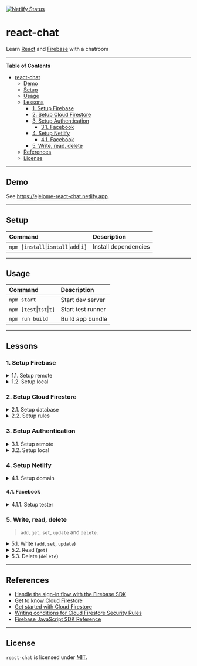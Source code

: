 [![Netlify Status](https://api.netlify.com/api/v1/badges/0de2ab52-9ef9-4a42-bc3b-117ea726814a/deploy-status)](https://app.netlify.com/sites/ejelome-react-chat/deploys)

# react-chat

Learn [React](https://reactjs.org) and [Firebase](https://firebase.google.com) with a chatroom

---

<!-- markdown-toc start - Don't edit this section. Run M-x markdown-toc-refresh-toc -->

**Table of Contents**

- [react-chat](#react-chat)
  - [Demo](#demo)
  - [Setup](#setup)
  - [Usage](#usage)
  - [Lessons](#lessons)
    - [1. Setup Firebase](#1-setup-firebase)
    - [2. Setup Cloud Firestore](#2-setup-cloud-firestore)
    - [3. Setup Authentication](#3-setup-authentication)
      - [3.1. Facebook](#31-facebook)
    - [4. Setup Netlify](#4-setup-netlify)
      - [4.1. Facebook](#41-facebook)
    - [5. Write, read, delete](#5-write-read-delete)
  - [References](#references)
  - [License](#license)

<!-- markdown-toc end -->

---

## Demo

See <https://ejelome-react-chat.netlify.app>.

---

## Setup

| Command                                            | Description          |
| :------------------------------------------------- | :------------------- |
| `npm [install`&vert;`isntall`&vert;`add`&vert;`i]` | Install dependencies |

---

## Usage

| Command                          | Description       |
| :------------------------------- | :---------------- |
| `npm start`                      | Start dev server  |
| `npm [test`&vert;`tst`&vert;`t]` | Start test runner |
| `npm run build`                  | Build app bundle  |

---

## Lessons

### 1. Setup Firebase

<details>
  <summary>1.1. Setup remote</summary>

- 1.1.1. Sign in on [Firebase](https://firebase.google.com)
- 1.1.2. Go to [Firebase console](https://console.firebase.google.com)
- 1.1.3. Click `Create a project`

  - 1.1.3.1. Enter the project name (e.g. `<username>-react-chat`)
  - 1.1.3.2. Click `Continue`
  - 1.1.3.3. Uncheck `Enable Google Analytics for this project`
  - 1.1.3.4. Click `Create project`

- 1.1.4. On `Overview - Firebase console` page, click `</>` (Web) icon

  - 1.1.4.1. Enter `App nickname` (e.g. `react-chat`)
  - 1.1.4.2. Click `Register app`
  - 1.1.4.3. Copy `firebaseConfig` object
  - 1.1.4.4. Click `Continue to console`

</details>

<details>
  <summary>1.2. Setup local</summary>

- 1.2.1. Write `firebaseConfig` values

  ```diff
  --- .env.local
  +++ .env.local
  @@ -0,0 +1,7 @@
  +REACT_APP_FIREBASE_API_KEY=<apiKey>
  +REACT_APP_FIREBASE_AUTH_DOMAIN=<authDomain>
  +REACT_APP_FIREBASE_DATABASE_URL=<databaseURL>
  +REACT_APP_FIREBASE_PROJECT_ID=<projectId>
  +REACT_APP_FIREBASE_STORAGE_BUCKET=<storageBucket>
  +REACT_APP_FIREBASE_MESSAGING_SENDER_ID=<messagingSenderId>
  +REACT_APP_FIREBASE_APP_ID=<appId>
  ```

- 1.2.2. Install `firebase`

  ```shell
  $ npm i firebase
  ```

- 1.2.3. Initialize `firebase`

  ```diff
  --- src/firebase.js
  +++ src/firebase.js
  @@ -0,0 +1,11 @@
  +import firebase from "firebase/app";
  +
  +firebase.initializeApp({
  +  apiKey: process.env.REACT_APP_FIREBASE_API_KEY,
  +  authDomain: process.env.REACT_APP_FIREBASE_AUTH_DOMAIN,
  +  databaseURL: process.env.REACT_APP_FIREBASE_DATABASE_URL,
  +  projectId: process.env.REACT_APP_FIREBASE_PROJECT_ID,
  +  storageBucket: process.env.REACT_APP_FIREBASE_STORAGE_BUCKET,
  +  messagingSenderId: process.env.REACT_APP_FIREBASE_MESSAGING_SENDER_ID,
  +  appId: process.env.REACT_APP_FIREBASE_APP_ID,
  +});
  ```

  > **NOTES**
  >
  > - `initializeApp` creates and initializes a firebase `app` instance
  > - `app` contains initialization information of collection of services
  > - `app` should not be called directly, use `initializeApp` to create `app`

</details>

### 2. Setup Cloud Firestore

<details>
  <summary>2.1. Setup database</summary>

- 2.1.1. Go back to `Project Overview`
- 2.1.2. Click `Cloud Firestore`
- 2.1.3. Click `Create database`
- 2.1.4. Select `Start in production mode` then click `Next`
- 2.1.5. Select a `Cloud Firestore location` (e.g. `asia-southeast2`) the click `Enable`

> **NOTES**
>
> - `Cloud Firestore` (new) is the successor of `Realtime Database` (old)
> - The `Cloud Firestore location` must be where the app be mostly used

</details>

<details>
  <summary>2.2. Setup rules</summary>

- 2.2.1. Click `Data`
- 2.2.2. Write `Edit rules`

  ```diff
  --- Edit rules
  +++ Edit Rules
  @@ -1,8 +1,13 @@
   rules_version = '2';
   service cloud.firestore {
     match /databases/{database}/documents {
  -    match /{document=**} {
  -      allow read, write: if false;
  +    match /users/{uid} {
  +      allow update, delete: if request.auth != null && request.auth.uid == uid;
  +      allow create, read: if request.auth != null;
  +    }
  +    match /messages/{id} {
  +      allow update, delete: if request.auth != null && request.auth.uid == resource.data.uid;
  +      allow create, read: if request.auth != null;
       }
     }
   }
  ```

  > **NOTES**
  >
  > - `request.auth != null` only allows action if authenticated
  > - `request.auth.uid == uid` only allows action if authenticated `uid` is the `Document ID`
  > - `request.auth.uid == resource.data.uid` only allows action if authenticated user owns the document

- 2.2.3. Click `Publish`

</details>

### 3. Setup Authentication

<details>
  <summary>3.1. Setup remote</summary>

- 3.1.1. On `Project Overview`, click `Authentication`
- 3.1.2. Click `Get started`
- 3.1.3. Click `Sign-in method`
- 3.1.4. Under `Sign-in providers`, click a provider (e.g. `Facebook`)

  - 3.1.4.1. Click `Enable`
  - 3.1.4.2. Provide required details
  - 3.1.4.3. Click `Save`

#### 3.1. Facebook

- 3.1.1. Log in on [Facebook for Developers](https://developers.facebook.com)
- 3.1.2. Click `My Apps`
- 3.1.3. Click `Create App`

  - 3.1.3.1. Click `Build Connected Experiences`
  - 3.1.3.2. Write `App Display Name` (e.g. `react-chat`)
  - 3.1.3.3. Click `Create App`
  - 3.1.3.4. Pass `Security Check` then click `Submit`

- 3.1.4. Click `Setup` under `Facebook Login`
- 3.1.5. Click `www` (Web) icon

  - 3.1.5.1. Write `Site URL` (e.g. http://localhost:3000)
  - 3.1.5.2. Click `Save`

- 3.1.6. Click `Settings` then `Basic`

  - 3.1.6.1. Copy and paste `App ID` on `App ID` in `Facebook`'s `Sign-in providers`
  - 3.1.6.2. Click `Show` on `App Secret`
  - 3.1.6.3. Copy and paste `App ID` on `App secret` in `Facebook`'s `Sign-in providers`

- 3.1.7. Under `PRODUCTS`, click `Facebook Login` then `Settings`

  - 3.1.7.1. Copy `OAuth redirect URI` from `Facebook`'s `Sign-in providers`
  - 3.1.7.2. Paste it on `Valid OAuth Redirect URIs`
  - 3.1.7.3. Click `Save Changes`

</details>

<details>
  <summary>3.2. Setup local</summary>

- 3.2.1. Export `auth` and provider (e.g. `Facebook*`)

  ```diff
  --- src/firebase.js
  +++ src/firebase.js
  @@ -1,11 +1,16 @@
  +import "firebase/auth";
  +
   import firebase from "firebase/app";

   firebase.initializeApp({
     apiKey: process.env.REACT_APP_FIREBASE_API_KEY,
     authDomain: process.env.REACT_APP_FIREBASE_AUTH_DOMAIN,
     databaseURL: process.env.REACT_APP_FIREBASE_DATABASE_URL,
     projectId: process.env.REACT_APP_FIREBASE_PROJECT_ID,
     storageBucket: process.env.REACT_APP_FIREBASE_STORAGE_BUCKET,
     messagingSenderId: process.env.REACT_APP_FIREBASE_MESSAGING_SENDER_ID,
     appId: process.env.REACT_APP_FIREBASE_APP_ID,
   });
  +
  +export const auth = firebase.auth();
  +export const provider = { facebook: new firebase.auth.FacebookAuthProvider() };
  ```

  > **NOTES**
  >
  > - `auth` gets the `Auth` service of the default (or given) `app`
  > - `Auth` is the firebase Auth service interface
  > - `Auth` should not be called directly, use `auth` instead to get `Auth`
  > - `FacebookAuthProvider` is the Facebook auth provider

- 3.2.2. Use `auth` with provider

  ```diff
  --- src/App.js
  +++ src/App.js
  @@ -1,25 +1,32 @@
  -import logo from './logo.svg';
  -import './App.css';
  +import { useState } from "react";

  -function App() {
  -  return (
  -    <div className="App">
  -      <header className="App-header">
  -        <img src={logo} className="App-logo" alt="logo" />
  -        <p>
  -          Edit <code>src/App.js</code> and save to reload.
  -        </p>
  -        <a
  -          className="App-link"
  -          href="https://reactjs.org"
  -          target="_blank"
  -          rel="noopener noreferrer"
  -        >
  -          Learn React
  -        </a>
  -      </header>
  -    </div>
  +import { auth, provider } from "./firebase";
  +
  +const App = () => {
  +  const initialState = { currentUser: null };
  +  const [data, setData] = useState(initialState);
  +
  +  const handleFacebookSignIn = ({ facebook }) =>
  +    auth
  +      .signInWithPopup(facebook)
  +      .then(({ user, credential }) => {
  +        const { uid, email, displayName: name, photoURL: avatar } = user;
  +        const { accessToken } = credential;
  +        const newUser = { uid, email, name, avatar, accessToken };
  +
  +        setData((prevData) => ({ ...prevData, currentUser: newUser }));
  +      })
  +      .catch((error) => console.error(error));
  +
  +  const { currentUser } = data;
  +
  +  return currentUser ? (
  +    <h1>Hello {currentUser.name}!</h1>
  +  ) : (
  +    <button onClick={() => handleFacebookSignIn(provider)}>
  +      Sign in with Facebook
  +    </button>
     );
  -}
  +};

   export default App;
  ```

  > **NOTES**
  >
  > - `signInWithPopup` authenticates with pop-up based OAuth authenticaion flow
  > - `signInWithPopup` returns `user`, `credential`, `additionalUserInfo` and `operationType` if successful
  > - `signInWithPopup` returns an `error` object if unsuccessful
  > - `user` and `additionalUserInfo` objects contain user information
  > - `user` is where to get the `uid` that can be used with firebase
  > - `additionalUserInfo` is where to know if a user is a newly registered user
  > - `credential` object contains tokens, provider ID and sign in method used
  > - `credential` is where to obtain `accessToken` used to display profile image
  > - `operationType` is a string containing type of operation used (e.g. `signIn`)

- 3.2.3 Resolve authentication on re-render

  ```diff
  --- src/App.js
  +++ src/App.js
  @@ -1,32 +1,40 @@
  -import { useState } from "react";
  +import { useEffect, useState } from "react";

   import { auth, provider } from "./firebase";

   const App = () => {
     const initialState = { currentUser: null };
     const [data, setData] = useState(initialState);

  +  useEffect(() => {
  +    const unsubscribe = auth.onAuthStateChanged((user) =>
  +      setData((prevData) => ({ ...prevData, currentUser: user }))
  +    );
  +
  +    return unsubscribe;
  +  }, []);
  +
     const handleFacebookSignIn = ({ facebook }) =>
       auth
         .signInWithPopup(facebook)
         .then(({ user, credential }) => {
           const { uid, email, displayName: name, photoURL: avatar } = user;
           const { accessToken } = credential;
           const newUser = { uid, email, name, avatar, accessToken };

           setData((prevData) => ({ ...prevData, currentUser: newUser }));
         })
         .catch((error) => console.error(error));

     const { currentUser } = data;

     return currentUser ? (
       <h1>Hello {currentUser.name}!</h1>
     ) : (
       <button onClick={() => handleFacebookSignIn(provider)}>
         Sign in with Facebook
       </button>
     );
   };

   export default App;
  ```

  > **NOTES**
  >
  > - `onAuthStateChanged` adds an observer that triggers on user's sign-in/out state
  > - Assigning and returning its callback ensures cleanup when components re-render

- 3.2.4 Store authenticated user to database

  ```diff
  --- src/firebase.js
  +++ src/firebase.js
  @@ -1,16 +1,18 @@
   import "firebase/auth";
  +import "firebase/firestore";

   import firebase from "firebase/app";

   firebase.initializeApp({
     apiKey: process.env.REACT_APP_FIREBASE_API_KEY,
     authDomain: process.env.REACT_APP_FIREBASE_AUTH_DOMAIN,
     databaseURL: process.env.REACT_APP_FIREBASE_DATABASE_URL,
     projectId: process.env.REACT_APP_FIREBASE_PROJECT_ID,
     storageBucket: process.env.REACT_APP_FIREBASE_STORAGE_BUCKET,
     messagingSenderId: process.env.REACT_APP_FIREBASE_MESSAGING_SENDER_ID,
     appId: process.env.REACT_APP_FIREBASE_APP_ID,
   });

   export const auth = firebase.auth();
   export const provider = { facebook: new firebase.auth.FacebookAuthProvider() };
  +export const db = firebase.firestore();
  ```

  ```diff
  --- src/App.js
  +++ src/App.js
  @@ -1,40 +1,59 @@
   import { useEffect, useState } from "react";

  -import { auth, provider } from "./firebase";
  +import { auth, db, provider } from "./firebase";

   const App = () => {
     const initialState = { currentUser: null };
     const [data, setData] = useState(initialState);

     useEffect(() => {
  -    const unsubscribe = auth.onAuthStateChanged((user) =>
  -      setData((prevData) => ({ ...prevData, currentUser: user }))
  +    const unsubscribe = auth.onAuthStateChanged(
  +      (user) =>
  +        user &&
  +        db
  +          .collection("users")
  +          .doc(user.uid)
  +          .get()
  +          .then((doc) =>
  +            setData((prevData) => ({ ...prevData, currentUser: doc.data() }))
  +          )
  +          .catch((error) => console.log(error))
       );

       return unsubscribe;
     }, []);

     const handleFacebookSignIn = ({ facebook }) =>
       auth
         .signInWithPopup(facebook)
         .then(({ user, credential }) => {
           const { uid, email, displayName: name, photoURL: avatar } = user;
           const { accessToken } = credential;
           const newUser = { uid, email, name, avatar, accessToken };

  -        setData((prevData) => ({ ...prevData, currentUser: newUser }));
  +        db.collection("users")
  +          .doc(uid)
  +          .get()
  +          .then(({ exists }) => {
  +            exists
  +              ? db.collection("users").doc(uid).update({ accessToken })
  +              : db.collection("users").doc(uid).set(newUser);
  +
  +            setData((prevData) => ({ ...prevData, currentUser: newUser }));
  +          })
  +          .catch((error) => console.log(error));
         })
         .catch((error) => console.error(error));

     const { currentUser } = data;

     return currentUser ? (
       <h1>Hello {currentUser.name}!</h1>
     ) : (
       <button onClick={() => handleFacebookSignIn(provider)}>
         Sign in with Facebook
       </button>
     );
   };

   export default App;
  ```

  > **NOTES**
  >
  > - `collection` gets a `CollectionReference` object
  > - `CollectionReference` is used for adding, getting and querying documents
  > - `doc` gets a `DocumentReference` object within the collection
  > - `DocumentReference` refers to a document location in firestore
  > - `get` returns query results as `QuerySnapshot`
  > - `QuerySnapshot` returns zero or more `DocumentSnapshot` objects
  > - `DocumentSnapshot` returns document data that can be read with `data()` or `get()`
  > - `data()` returns the whole document while `get()` returns the specific document field
  > - `exists` can be used to verify if a document exists before further access
  > - `set` creates (if none existing) or overwrites the whole document
  > - `set` with the option `merge` will only overwrite specified document fields
  > - `update` updates only the specified document fields, fails if document don't exist
  > - Since _writes_ are twice as expensive than _reads_, avoid unnecessary writes (`set`, `update`)

- 3.2.5. Include signing out

  ```diff
  --- src/App.js
  +++ src/App.js
  @@ -1,59 +1,68 @@
   import { useEffect, useState } from "react";

   import { auth, db, provider } from "./firebase";

   const App = () => {
     const initialState = { currentUser: null };
     const [data, setData] = useState(initialState);

     useEffect(() => {
       const unsubscribe = auth.onAuthStateChanged(
         (user) =>
           user &&
           db
             .collection("users")
             .doc(user.uid)
             .get()
             .then((doc) =>
               setData((prevData) => ({ ...prevData, currentUser: doc.data() }))
             )
             .catch((error) => console.log(error))
       );

       return unsubscribe;
     }, []);

     const handleFacebookSignIn = ({ facebook }) =>
       auth
         .signInWithPopup(facebook)
         .then(({ user, credential }) => {
           const { uid, email, displayName: name, photoURL: avatar } = user;
           const { accessToken } = credential;
           const newUser = { uid, email, name, avatar, accessToken };

           db.collection("users")
             .doc(uid)
             .get()
             .then(({ exists }) => {
               exists
                 ? db.collection("users").doc(uid).update({ accessToken })
                 : db.collection("users").doc(uid).set(newUser);

               setData((prevData) => ({ ...prevData, currentUser: newUser }));
             })
             .catch((error) => console.log(error));
         })
         .catch((error) => console.error(error));

  +  const handleSignOut = () =>
  +    auth
  +      .signOut()
  +      .then(() => setData(initialState))
  +      .catch((error) => console.error(error));
  +
     const { currentUser } = data;

     return currentUser ? (
  -    <h1>Hello {currentUser.name}!</h1>
  +    <h1>
  +      <span>Hello {currentUser.name}!</span>
  +      <button onClick={handleSignOut}>Sign Out</button>
  +    </h1>
     ) : (
       <button onClick={() => handleFacebookSignIn(provider)}>
         Sign in with Facebook
       </button>
     );
   };

   export default App;
  ```

  > **NOTE** <br />
  > The `signOut`, as the name implies, signs out the signed-in user.

</details>

### 4. Setup Netlify

<details>
  <summary>4.1. Setup domain</summary>

- 4.1.1. Go back to `Project Overview`
- 4.1.2. Click `Authentication`
- 4.1.3. Click `Sign-in method`
- 4.1.4. Under `Sign-in providers`, select provider (e.g. `Facebook`)
- 4.1.5. Click `Add domain`
- 4.1.6. Enter domain (e.g. `<username>-react-chat.netlify.app`)
- 4.1.7. Click `Add`

</details>

#### 4.1. Facebook

<details>
  <summary>4.1.1. Setup tester</summary>

- 4.1.1.1. Go back to app's `Dashboard`
- 4.1.1.2. Click `Roles` then `Roles`
- 4.1.1.3. Under `Testers`, click `Add Tester`
- 4.1.1.4. Enter user
- 4.1.1.5. Click `Submit`

> **NOTE** <br />
> The user(s) will receive a verification on Facebook that must be confirmed.

</details>

### 5. Write, read, delete

> `add`, `get`, `set`, `update` and `delete`.

<details>
  <summary>5.1. Write (<code>add</code>, <code>set</code>, <code>update</code>)</summary>

- 5.1.1. Use `add` with `serverTimestamp`

  ```diff
  --- src/App.js
  +++ src/App.js
  @@ -1,65 +1,126 @@
  -import { useEffect, useState } from "react";
  +import firebase from "firebase";
  +import { useEffect, useRef, useState } from "react";

   import { auth, db, provider } from "./firebase";

   const App = () => {
  -  const initialState = { currentUser: null };
  +  const initialState = { currentUser: null, messages: [] };
     const [data, setData] = useState(initialState);

  +  const inputRef = useRef();
  +
     useEffect(() => {
       const unsubscribe = auth.onAuthStateChanged(
         (user) =>
           user &&
           db
             .collection("users")
             .doc(user.uid)
             .get()
             .then((doc) =>
               setData((prevData) => ({ ...prevData, currentUser: doc.data() }))
             )
             .catch((error) => console.log(error))
       );

       return unsubscribe;
     }, []);

     const handleFacebookSignIn = ({ facebook }) =>
       auth
         .signInWithPopup(facebook)
         .then(({ user, credential }) => {
           const { uid, email, displayName: name, photoURL: avatar } = user;
           const { accessToken } = credential;
           const newUser = { uid, email, name, avatar, accessToken };

           db.collection("users")
             .doc(uid)
             .get()
             .then(({ exists }) => {
               exists
                 ? db.collection("users").doc(uid).update({ accessToken })
                 : db.collection("users").doc(uid).set(newUser);

               setData((prevData) => ({ ...prevData, currentUser: newUser }));
             })
             .catch((error) => console.log(error));
         })
         .catch((error) => console.error(error));

     const handleSignOut = () =>
       auth
         .signOut()
         .then(() => setData(initialState))
         .catch((error) => console.error(error));

  -  const { currentUser } = data;
  +  const handleSend = () => {
  +    const { value: text } = inputRef.current;
  +    const { uid, avatar, name } = currentUser;
  +    const {
  +      firestore: {
  +        FieldValue: { serverTimestamp: timestamp },
  +      },
  +    } = firebase;
  +    const message = { uid, avatar, name, text, timestamp };
  +
  +    const docRef = db.collection("messages").doc();
  +    const newDoc = { id: docRef.id, ...message };
  +
  +    docRef
  +      .set(newDoc)
  +      .then(() =>
  +        setData((prevData) => ({
  +          ...prevData,
  +          messages: [newDoc, ...prevData.messages],
  +        }))
  +      )
  +      .catch((error) => console.log(error));
  +
  +    inputRef.current.value = "";
  +  };
  +
  +  const handleSendEnter = ({ key }) => {
  +    const sendInputRefValue = inputRef.current.value.trim();
  +    const keyCode = key.toLowerCase();
  +
  +    sendInputRefValue && keyCode === "enter" && handleSend();
  +  };
  +
  +  const { currentUser, messages } = data;

     return currentUser ? (
  -    <h1>Hello {currentUser.name}!</h1>
  +    <>
  +      <h1>
  +        <span>Hello {currentUser.name}!</span>
  +        <button onClick={handleSignOut}>Sign Out</button>
  +      </h1>
  +      <div>
  +        <h2>Message</h2>
  +        <input ref={inputRef} onKeyDown={handleSendEnter} />
  +        <button onClick={handleSend}>Send</button>
  +        <ul>
  +          {messages.map(({ id, avatar, name, text }) => {
  +            avatar = `${avatar}?access_token=${currentUser.accessToken}`;
  +
  +            return (
  +              <li key={id}>
  +                <div>
  +                  <img src={avatar} alt="" />
  +                </div>
  +                <em>{name} says:</em>
  +                <p>{text}</p>
  +              </li>
  +            );
  +          })}
  +        </ul>
  +      </div>
  +    </>
     ) : (
       <button onClick={() => handleFacebookSignIn(provider)}>
         Sign in with Facebook
       </button>
     );
   };

   export default App;
  ```

  > **NOTES**
  >
  > - `FieldValue` provides sentinel values (e.g. flags, dummy data, etc.)
  > - `serverTimestamp` returns a server-generated timestamp
  > - `serverTimestamp` can be used as a field for sorting
  > - `add` adds a new document to the specified collection
  > - `doc` returns an object with `uid` that can be used as `Document ID`
  > - `[message, ...prevData.messages]` _prepends_ the item to the array
  > - `?access_token` is required from Facebook to display the profile photo

</details>

<details>
  <summary>5.2. Read (<code>get</code>)</summary>

- 5.2.1. Display messages

  ```diff
  --- src/App.js
  +++ src/App.js
  @@ -1,126 +1,140 @@
   import firebase from "firebase";
   import { useEffect, useRef, useState } from "react";

   import { auth, db, provider } from "./firebase";

   const App = () => {
     const initialState = { currentUser: null, messages: [] };
     const [data, setData] = useState(initialState);

     const inputRef = useRef();

     useEffect(() => {
       const unsubscribe = auth.onAuthStateChanged(
         (user) =>
           user &&
           db
             .collection("users")
             .doc(user.uid)
             .get()
             .then((doc) =>
               setData((prevData) => ({ ...prevData, currentUser: doc.data() }))
             )
             .catch((error) => console.log(error))
       );

       return unsubscribe;
     }, []);

  +  useEffect(() => {
  +    db.collection("messages")
  +      .orderBy("timestamp", "desc")
  +      .get()
  +      .then((querySnapshot) => {
  +        const messages = [];
  +
  +        querySnapshot.forEach((doc) => messages.push(doc.data()));
  +
  +        setData((prevData) => ({ ...prevData, messages }));
  +      })
  +      .catch((error) => console.log(error));
  +  }, []);
  +
     const handleFacebookSignIn = ({ facebook }) =>
       auth
         .signInWithPopup(facebook)
         .then(({ user, credential }) => {
           const { uid, email, displayName: name, photoURL: avatar } = user;
           const { accessToken } = credential;
           const newUser = { uid, email, name, avatar, accessToken };

           db.collection("users")
             .doc(uid)
             .get()
             .then(({ exists }) => {
               exists
                 ? db.collection("users").doc(uid).update({ accessToken })
                 : db.collection("users").doc(uid).set(newUser);

               setData((prevData) => ({ ...prevData, currentUser: newUser }));
             })
             .catch((error) => console.log(error));
         })
         .catch((error) => console.error(error));

     const handleSignOut = () =>
       auth
         .signOut()
         .then(() => setData(initialState))
         .catch((error) => console.error(error));

     const handleSend = () => {
       const { value: text } = inputRef.current;
       const { uid, avatar, name } = currentUser;
       const {
         firestore: {
           FieldValue: { serverTimestamp: timestamp },
         },
       } = firebase;
       const message = { uid, avatar, name, text, timestamp };

       const docRef = db.collection("messages").doc();
       const newDoc = { id: docRef.id, ...message };

       docRef
         .set(newDoc)
         .then(() =>
           setData((prevData) => ({
             ...prevData,
             messages: [newDoc, ...prevData.messages],
           }))
         )
         .catch((error) => console.log(error));

       inputRef.current.value = "";
     };

     const handleSendEnter = ({ key }) => {
       const sendInputRefValue = inputRef.current.value.trim();
       const keyCode = key.toLowerCase();

       sendInputRefValue && keyCode === "enter" && handleSend();
     };

     const { currentUser, messages } = data;

     return currentUser ? (
       <>
         <h1>
           <span>Hello {currentUser.name}!</span>
           <button onClick={handleSignOut}>Sign Out</button>
         </h1>
         <div>
           <h2>Message</h2>
           <input ref={inputRef} onKeyDown={handleSendEnter} />
           <button onClick={handleSend}>Send</button>
           <ul>
             {messages.map(({ id, avatar, name, text }) => {
               avatar = `${avatar}?access_token=${currentUser.accessToken}`;

               return (
                 <li key={id}>
                   <div>
                     <img src={avatar} alt="" />
                   </div>
                   <em>{name} says:</em>
                   <p>{text}</p>
                 </li>
               );
             })}
           </ul>
         </div>
       </>
     ) : (
       <button onClick={() => handleFacebookSignIn(provider)}>
         Sign in with Facebook
       </button>
     );
   };

   export default App;
  ```

  > **NOTES**
  >
  > - `orderBy` creates and returns a sorted Query by specified field
  > - `orderBy` defaults to `asc` if not specified
  > - `get` reads document(s) from a collection
  > - `get` returns a `Promise` containing `DocumentSnapshot`
  > - `DocumentSnapshot` contains data read from documents
  > - `forEach` is a `QuerySnapshot`-specific method not JavaScript
  > - `QuerySnapshot` is an object not an array (`forEach` was an coincidental method name)
  > - `QuerySnapshot` has no corresponding array methods (e.g. `map`, `filter`, `reduce`)

</details>

<details>
  <summary>5.3. Delete (<code>delete</code>)</summary>

- 5.3.1. Delete a message

  ```diff
  --- src/App.js
  +++ src/App.js
  @@ -1,139 +1,154 @@
   import { useEffect, useRef, useState } from "react";

   import { auth, db, firebase, provider } from "./firebase";

   const App = () => {
     const initialState = {
       user: null,
       messages: [],
     };
     const [data, setData] = useState(initialState);
     const { user, messages } = data;

     const inputRef = useRef();

     useEffect(() => {
       const unsubscribe = auth.onAuthStateChanged((user) => {
         if (user) {
           const { uid } = user;

           db.collection("users")
             .doc(uid)
             .get()
             .then((doc) =>
               setData((prevData) => ({ ...prevData, user: doc.data() }))
             )
             .catch((error) => console.log(error));
         }
       });

       return unsubscribe;
     }, []);

     useEffect(() => {
       db.collection("messages")
         .orderBy("timestamp", "desc")
         .get()
         .then((qs) => {
           const messages = [];

           qs.forEach((doc) => messages.push(doc.data()));

           setData((prevData) => ({ ...prevData, messages }));
         })
         .catch((error) => console.log(error));
     });

     const handleFacebookSignIn = () => {
       const { facebook } = provider;

       auth
         .signInWithPopup(facebook)
         .then(({ user, credential }) => {
           const { uid, email, displayName: name, photoURL: avatar } = user;
           const { accessToken } = credential;
           const newUser = { uid, email, name, avatar, accessToken };

           db.collection("users")
             .doc(uid)
             .get()
             .then(({ exists }) => {
               if (!exists) {
                 db.collection("users").doc(uid).set(newUser);
               } else {
                 db.collection("users").doc(uid).update({ accessToken });
               }

               setData((prevData) => ({ ...prevData, user: newUser }));
             })
             .catch((error) => console.log(error));
         })
         .catch((error) => console.error(error));
     };

     const handleSignOut = () => {
       auth.signOut().catch((error) => console.error(error));
       setData(initialState);
     };

     const handleSend = () => {
       const { value: text } = inputRef.current;
       const { uid, avatar, name } = user;
       const timestamp = firebase.firestore.FieldValue.serverTimestamp();
       const message = { uid, avatar, name, text, timestamp };

       const docRef = db.collection("messages").doc();
       const newDoc = { id: docRef.id, ...message };

       docRef
         .set(newDoc)
         .then(() =>
           setData((prevData) => ({
             ...prevData,
             messages: [newDoc, ...prevData.messages],
           }))
         )
         .catch((error) => console.log(error));

       inputRef.current.value = "";
     };

     const handleSendEnter = ({ key }) => {
       const sendInputRefValue = inputRef.current.value.trim();

       sendInputRefValue && key.toLowerCase() === "enter" && handleSend();
     };

  +  const handleDelete = (id) =>
  +    db
  +      .collection("messages")
  +      .doc(id)
  +      .delete()
  +      .then(() => {
  +        const newMessages = messages.filter(({ id: msgId }) => id !== msgId);
  +
  +        setData((prevData) => ({ ...prevData, messages: newMessages }));
  +      })
  +      .catch((error) => console.log(error));
  +
     return user && Object.keys(user).length ? (
       <>
         <h1>
           <span>Hello {user.name}!</span>
           <button onClick={handleSignOut}>Sign Out</button>
         </h1>
         <div>
           <h2>Message</h2>
           <input ref={inputRef} onKeyDown={handleSendEnter} />
           <button onClick={handleSend}>Send</button>
           <ul>
             {messages.map(({ id, avatar, name, text }) => {
               avatar = `${avatar}?access_token=${user.accessToken}`;

               return (
                 <li key={id}>
                   <div>
                     <img src={avatar} alt="" />
                   </div>
                   <em>{name} says:</em>
  -                <p>{text}</p>
  +                <p>
  +                  {text}
  +                  <button onClick={() => handleDelete(id)}>x</button>
  +                </p>
                 </li>
               );
             })}
           </ul>
         </div>
       </>
     ) : (
       <button onClick={handleFacebookSignIn}>Sign in with Facebook</button>
     );
   };

   export default App;
  ```

  </details>

---

## References

- [Handle the sign-in flow with the Firebase SDK](https://firebase.google.com/docs/auth/web/facebook-login#handle_the_sign-in_flow_with_the_firebase_sdk)
- [Get to know Cloud Firestore](https://youtube.com/playlist?list=PLl-K7zZEsYLluG5MCVEzXAQ7ACZBCuZgZ)
- [Get started with Cloud Firestore](https://firebase.google.com/docs/firestore/quickstart)
- [Writing conditions for Cloud Firestore Security Rules](https://firebase.google.com/docs/firestore/security/rules-conditions)
- [Firebase JavaScript SDK Reference](https://firebase.google.com/docs/reference/js)

---

## License

`react-chat` is licensed under [MIT](./LICENSE).
